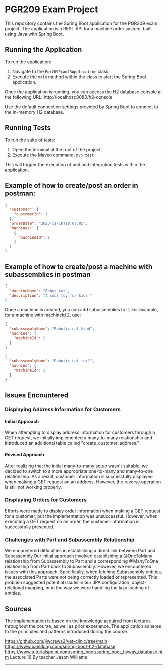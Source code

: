 # PGR209 Exam Project

This repository contains the Spring Boot application for the PGR209 exam project. The application is a REST API for a machine order system, built using Java with Spring Boot.

## Running the Application

To run the application:

1. Navigate to the `Pgr209Exam23Application` class.
2. Execute the `main` method within the class to start the Spring Boot application.

Once the application is running, you can access the H2 database console at the following URL:
http://localhost:8080/h2-console

Use the default connection settings provided by Spring Boot to connect to the in-memory H2 database. 

## Running Tests

To run the suite of tests:

1. Open the terminal at the root of the project.
2. Execute the Maven command:
`mvn test`

This will trigger the execution of unit and integration tests within the application.

## Example of how to create/post an order in postman: 

```json
{
  "customer": {
    "customerId": 1
  },
  "orderDate": "2023-11-10T18:07:05",
  "machines": [
    {
      "machineId": 1
    }
  ]
}
```

## Example of how to create/post a machine with subassemblies in postman
```json
{
  "machineName": "Robot cat",
  "description": "A cool toy for kids!"
}
```
Once a machine is created, you can add subassemblies to it. For example, for a machine with machineId 2, use:
```json
{
  "subassemblyName": "Robotic cat head",
  "machine": {
    "machineId": 2
  }
}
```
```json
{
  "subassemblyName": "Robotic cat tail",
  "machine": {
    "machineId": 2
  }
}
```


## Issues Encountered 

### Displaying Address Information for Customers
#### Initial Approach
When attempting to display address information for customers through a GET request, we initially implemented a many-to-many relationship and introduced an additional table called "create_customer_address."

#### Revised Approach
After realizing that the initial many-to-many setup wasn't suitable, we decided to switch to a more appropriate one-to-many and many-to-one relationship. As a result, customer information is successfully displayed when making a GET request on an address. However, the reverse operation is still not working properly.

### Displaying Orders for Customers
Efforts were made to display order information when making a GET request for a customer, but the implementation was unsuccessful. However, when executing a GET request on an order, the customer information is successfully presented.

### Challenges with Part and Subassembly Relationship
We encountered difficulties in establishing a direct link between Part and Subassembly.Our initial approach involved establishing a @OneToMany relationship from Subassembly to Part and a corresponding @ManyToOne relationship from Part back to Subassembly. However, we encountered issues with this approach. Specifically, when fetching Subassembly entities, the associated Parts were not being correctly loaded or represented. This problem suggested potential issues in our JPA configuration, object-relational mapping, or in the way we were handling the lazy loading of entities.

## Sources

The implementation is based on the knowledge acquired from lectures throughout the course, as well as prior experience. The application adheres to the principles and patterns introduced during the course. 

https://github.com/jlwcrews2/vet-clinic/tree/main
https://www.baeldung.com/spring-boot-h2-database
https://www.tutorialspoint.com/spring_boot/spring_boot_flyway_database.htm
Lecture 16 By teacher Jason Williams


---


